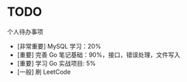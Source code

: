 # TODO

个人待办事项

- [非常重要] MySQL 学习：20%
- [重要] 完善 Go 笔记基础：90%，接口，错误处理，文件写入
- [重要] 学习 Go 实战项目: 5%
- [一般] 刷 LeetCode
